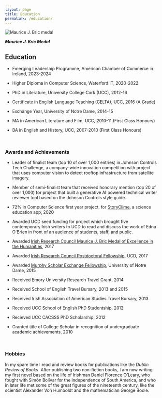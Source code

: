 ```yaml
---
layout: page
title: Education
permalink: /education/
---
```

![Maurice J. Bric medal](/img/irc-medal.jpg)

***Maurice J. Bric Medal***

## Education ##
* Emerging Leadership Programme, American Chamber of Commerce in Ireland, 2023-2024

* Higher Diploma in Computer Science, Waterford IT, 2020-2022

* PhD in Literature, University College Cork (UCC), 2012-16

* Certificate in English Language Teaching (CELTA), UCC, 2016 (A Grade)

* Exchange Year, University of Notre Dame, 2014-15

* MA in American Literature and Film, UCC, 2010-11 (First Class Honours)

* BA in English and History, UCC, 2007-2010 (First Class Honours)


&nbsp;
&nbsp;
&nbsp;

### Awards and Achievements ###
* Leader of finalist team (top 10 of over 1,000 entries) in Johnson Controls Tech Challenge, a company-wide innovation competition with project that uses computer vision to detect rooftop infrastructure from satellite imagery.

* Member of semi-finalist team that received honorary mention (top 20 of over 1,000) for project that built a generative AI powered technical writer reviewer tool based on the Johnson Controls style guide.
    
* 72% in Computer Science first year project, for [StoryClime](https://storyclime3.glitch.me), a science education app, 2020

* Awarded UCD seed funding for project which brought five contemporary Irish writers to UCD to read and discuss the work of Edna O'Brien in front of an audience of students, staff, and public.
  
* Awarded [Irish Research Council Maurice J. Bric Medal of Excellence in the Humanities](https://www.ucd.ie/newsandopinion/news/2017/dec/08/ircmedalofexcellencenamedinhonourofucdprofessormauricebric/), 2017

* Awarded [Irish Research Council Postdoctoral Fellowship](https://research.ie/funding/goipd/), UCD, 2017

* Awarded [Murphy Scholar Exchange Fellowship](https://irishstudies.nd.edu/news/dan-obrien-murphy-irish-exchange-program-fellow/), University of Notre Dame, 2015

* Received Emory University Research Travel Grant, 2014

* Received School of English Travel Bursary, 2013 and 2015

* Received Irish Association of American Studies Travel Bursary, 2013

* Received UCC School of English PhD Studentship, 2012

* Recieved UCC CACSSS PhD Scholarship, 2012

* Granted title of College Scholar in recognition of undergraduate academic achievements, 2010

&nbsp;
&nbsp;
&nbsp;

### Hobbies ###
In my spare time I read and review books for publications like the *Dublin Review of Books*. After publishing two non-fiction books, I am now writing my first novel based on the life of Irishman Daniel Florence O’Leary, who fought with Simón Bolívar for the independence of South America, and who in later life met some of the great figures of the nineteenth century, like the scientist Alexander Von Humboldt and the mathematician George Boole.


